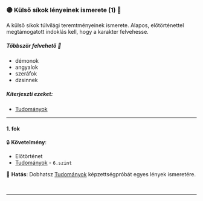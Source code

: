 ### 🟣 Külső síkok lényeinek ismerete (1) 🔁

A külső síkok túlvilági teremtményeinek ismerete. Alapos, előtörténettel megtámogatott indoklás kell, hogy a karakter felvehesse.

##### Többször felvehető 🔁

- démonok
- angyalok
- szeráfok
- dzsinnek

##### Kiterjeszti ezeket:
- [Tudományok](../kepzettsegek.tudomanyos/tudomanyok.md)

---
#### 1. fok

🔒 **Követelmény**:
- Előtörténet
- [Tudományok](../kepzettsegek.tudomanyos/tudomanyok.md) - `6.szint`

🌟 **Hatás**: Dobhatsz [Tudományok](../kepzettsegek.tudomanyos/tudomanyok.md) képzettségpróbát egyes lények ismeretére.

<br />

---
